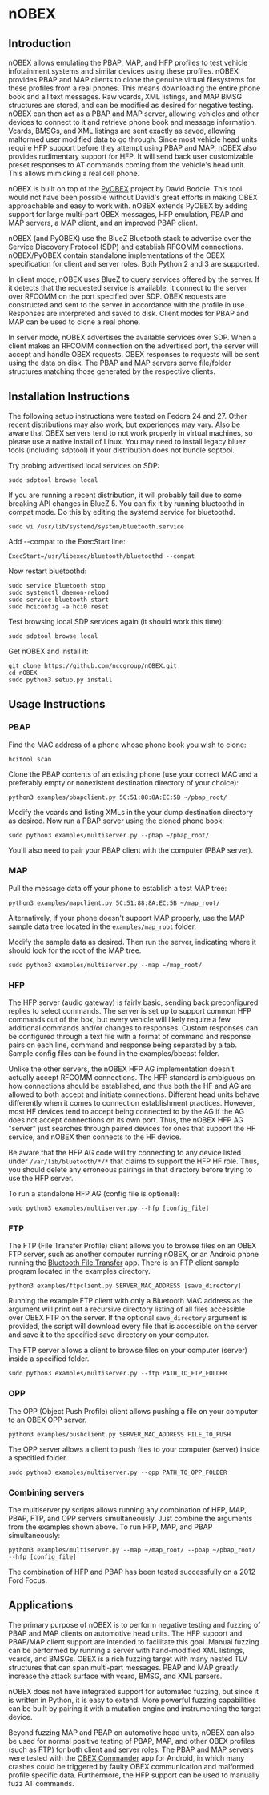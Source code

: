 # nOBEX

## Introduction
nOBEX allows emulating the PBAP, MAP, and HFP profiles to test vehicle infotainment systems and
similar devices using these profiles. nOBEX provides PBAP and MAP clients to clone the genuine
virtual filesystems for these profiles from a real phones. This means downloading the entire phone
book and all text messages. Raw vcards, XML listings, and MAP BMSG structures are stored, and can
be modified as desired for negative testing. nOBEX can then act as a PBAP and MAP server, allowing
vehicles and other devices to connect to it and retrieve phone book and message information. Vcards,
BMSGs, and XML listings are sent exactly as saved, allowing malformed user modified data to go
through. Since most vehicle head units require HFP support before they attempt using PBAP and MAP,
nOBEX also provides rudimentary support for HFP. It will send back user customizable preset
responses to AT commands coming from the vehicle's head unit. This allows mimicking a real cell
phone.

nOBEX is built on top of the [PyOBEX](https://bitbucket.org/dboddie/pyobex) project by David Boddie.
This tool would not have been possible without David's great efforts in making OBEX approachable
and easy to work with. nOBEX extends PyOBEX by adding support for large multi-part OBEX messages,
HFP emulation, PBAP and MAP servers, a MAP client, and an improved PBAP client.

nOBEX (and PyOBEX) use the BlueZ Bluetooth stack to advertise over the Service Discovery Protocol
(SDP) and establish RFCOMM connections. nOBEX/PyOBEX contain standalone implementations of the
OBEX specification for client and server roles. Both Python 2 and 3 are supported.

In client mode, nOBEX uses BlueZ to query services offered by the server. If it detects that the
requested service is available, it connect to the server over RFCOMM on the port specified over
SDP. OBEX requests are constructed and sent to the server in accordance with the profile in use.
Responses are interpreted and saved to disk. Client modes for PBAP and MAP can be used to clone a
real phone.

In server mode, nOBEX advertises the available services over SDP. When a client makes an RFCOMM
connection on the advertised port, the server will accept and handle OBEX requests. OBEX responses
to requests will be sent using the data on disk. The PBAP and MAP servers serve file/folder
structures matching those generated by the respective clients.

## Installation Instructions
The following setup instructions were tested on Fedora 24 and 27. Other recent distributions may
also work, but experiences may vary. Also be aware that OBEX servers tend to not work properly
in virtual machines, so please use a native install of Linux. You may need to install legacy
bluez tools (including sdptool) if your distribution does not bundle sdptool.

Try probing advertised local services on SDP:
```
sudo sdptool browse local
```

If you are running a recent distribution, it will probably fail due to some
breaking API changes in BlueZ 5. You can fix it by running bluetoothd in compat mode.
Do this by editing the systemd service for bluetoothd.
```
sudo vi /usr/lib/systemd/system/bluetooth.service
```

Add --compat to the ExecStart line:
```
ExecStart=/usr/libexec/bluetooth/bluetoothd --compat
```

Now restart bluetoothd:
```
sudo service bluetooth stop
sudo systemctl daemon-reload
sudo service bluetooth start
sudo hciconfig -a hci0 reset
```

Test browsing local SDP services again (it should work this time):
```
sudo sdptool browse local
```

Get nOBEX and install it:
```
git clone https://github.com/nccgroup/nOBEX.git
cd nOBEX
sudo python3 setup.py install
```

## Usage Instructions
### PBAP
Find the MAC address of a phone whose phone book you wish to clone:
```
hcitool scan
```

Clone the PBAP contents of an existing phone (use your correct MAC and a preferably empty or
nonexistent destination directory of your choice):
```
python3 examples/pbapclient.py 5C:51:88:8A:EC:5B ~/pbap_root/
```

Modify the vcards and listing XMLs in the your dump destination directory as desired. Now run a
PBAP server using the cloned phone book:
```
sudo python3 examples/multiserver.py --pbap ~/pbap_root/
```

You'll also need to pair your PBAP client with the computer (PBAP server).

### MAP
Pull the message data off your phone to establish a test MAP tree:
```
python3 examples/mapclient.py 5C:51:88:8A:EC:5B ~/map_root/
```

Alternatively, if your phone doesn't support MAP properly, use the MAP sample data tree
located in the `examples/map_root` folder.

Modify the sample data as desired. Then run the server, indicating where it should look for the
root of the MAP tree.
```
sudo python3 examples/multiserver.py --map ~/map_root/
```

### HFP
The HFP server (audio gateway) is fairly basic, sending back preconfigured replies to select
commands. The server is set up to support common HFP commands out of the box, but every vehicle
will likely require a few additional commands and/or changes to responses. Custom responses can be
configured through a text file with a format of command and response pairs on each line, command
and response being separated by a tab. Sample config files can be found in the examples/bbeast folder.

Unlike the other servers, the nOBEX HFP AG implementation doesn't actually accept RFCOMM
connections. The HFP standard is ambiguous on how connections should be established, and
thus both the HF and AG are allowed to both accept and initiate connections. Different
head units behave differently when it comes to connection establishment practices. However,
most HF devices tend to accept being connected to by the AG if the AG does not accept
connections on its own port. Thus, the nOBEX HFP AG "server" just searches through paired
devices for ones that support the HF service, and nOBEX then connects to the HF device.

Be aware that the HFP AG code will try connecting to any device listed under
`/var/lib/bluetooth/*/*` that claims to support the HFP HF role. Thus, you should
delete any erroneous pairings in that directory before trying to use the HFP server.

To run a standalone HFP AG (config file is optional):
```
sudo python3 examples/multiserver.py --hfp [config_file]
```

### FTP
The FTP (File Transfer Profile) client allows you to browse files on an OBEX FTP server,
such as another computer running nOBEX, or an Android phone running the
[Bluetooth File Transfer](https://play.google.com/store/apps/details?id=it.medieval.blueftp&hl=en)
app. There is an FTP client sample program located in the examples directory.
```
python3 examples/ftpclient.py SERVER_MAC_ADDRESS [save_directory]
```

Running the example FTP client with only a Bluetooth MAC address as the argument will print
out a recursive directory listing of all files accessible over OBEX FTP on the server. If the
optional `save_directory` argument is provided, the script will download every file that is
accessible on the server and save it to the specified save directory on your computer.

The FTP server allows a client to browse files on your computer (server) inside a specified folder.
```
sudo python3 examples/multiserver.py --ftp PATH_TO_FTP_FOLDER
```

### OPP
The OPP (Object Push Profile) client allows pushing a file on your computer to an OBEX OPP server.
```
python3 examples/pushclient.py SERVER_MAC_ADDRESS FILE_TO_PUSH
```

The OPP server allows a client to push files to your computer (server) inside a specified folder.
```
sudo python3 examples/multiserver.py --opp PATH_TO_OPP_FOLDER
```

### Combining servers
The multiserver.py scripts allows running any combination of HFP, MAP, PBAP, FTP, and OPP servers
simultaneously. Just combine the arguments from the examples shown above. To run HFP, MAP, and
PBAP simultaneously:
```
python3 examples/multiserver.py --map ~/map_root/ --pbap ~/pbap_root/ --hfp [config_file]
```

The combination of HFP and PBAP has been tested successfully on a 2012 Ford Focus.

## Applications
The primary purpose of nOBEX is to perform negative testing and fuzzing of PBAP and MAP clients on
automotive head units. The HFP support and PBAP/MAP client support are intended to facilitate this
goal. Manual fuzzing can be performed by running a server with hand-modified XML listings, vcards,
and BMSGs. OBEX is a rich fuzzing target with many nested TLV structures that can span multi-part
messages. PBAP and MAP greatly increase the attack surface with vcard, BMSG, and XML parsers.

nOBEX does not have integrated support for automated fuzzing, but since it is written in Python,
it is easy to extend. More powerful fuzzing capabilities can be built by pairing it with a mutation
engine and instrumenting the target device.

Beyond fuzzing MAP and PBAP on automotive head units, nOBEX can also be used for normal positive
testing of PBAP, MAP, and other OBEX profiles (such as FTP) for both client and server roles. The
PBAP and MAP servers were tested with the [OBEX Commander](http://intradarma.com/) app for Android,
in which many crashes could be triggered by faulty OBEX communication and malformed profile specific
data. Furthermore, the HFP support can be used to manually fuzz AT commands.
